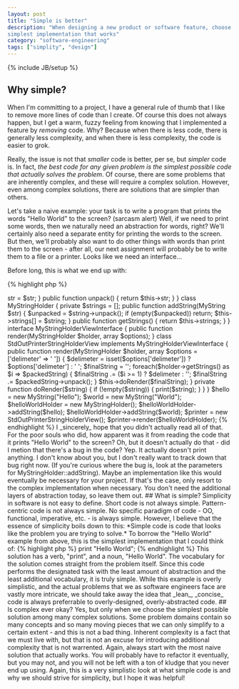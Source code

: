 ```yaml
---
layout: post
title: "Simple is better"
description: "When designing a new product or software feature, choose the
simplest implementation that works"
category: "software-engineering"
tags: ["simplity", "design"]
---
```

{% include JB/setup %}

## Why simple?

When I'm committing to a project, I have a general rule of thumb that I like to
remove more lines of code than I create. Of course this does not always happen,
but I get a warm, fuzzy feeling from knowing that I implemented a feature by
_removing_ code. Why? Because when there is less code, there is generally less
complexity, and when there is less complexity, the code is easier to grok.

Really, the issue is not that _smaller_ code is better, per se, but _simpler_
code is. In fact, *the best code for any given problem is the simplest possible
code that actually solves the problem*. Of course, there are some problems that
are inherently complex, and these will require a complex solution. However,
even among complex solutions, there are solutions that are simpler than others.

Let's take a naive example: your task is to write a program that prints the
words "Hello World" to the screen? (sarcasm alert)  Well, if we need to print
some words, then we naturally need an abstraction for words, right? We'll
certainly also need a separate entity for printing the words to the screen.
But then, we'll probably also want to do other things with words than print
them to the screen - after all, our next assignment will probably be to write
them to a file or a printer. Looks like we need an interface...

Before long, this is what we end up with:

{% highlight php %}
<?php
class MyString
{
   private $str;

   public function __construct($str)
   {
      $this->str = $str;
   }

   public function unpack()
   {
      return $this->str;
   }
}

class MyStringHolder
{
   private $strings = [];

   public function addString(MyString $str)
   {
      $unpacked = $string->unpack();
      if (empty($unpacked)) return;
      $this->strings[] = $string;
   }

   public function getStrings()
   {
      return $this->strings;
   }
}

interface MyStringHolderViewInterface
{
   public function render(MyStringHolder $holder, array $options);
}

class StdOutPrinterStringHolderView implements MyStringHolderViewInterface
{
   public function render(MyStringHolder $holder,
                          array $options = ['delimeter' => ' '])
   {
      $delimeter = isset($options['delimeter']) ? $options['delimeter'] : ' ';
      $finalString = '';
      foreach($holder->getStrings() as $i => $packedString) {
         $finalString .= ($i >= 1) ? $delimeter : '';
         $finalString .= $packedString->unpack();
      }

      $this->doRender($finalString);
   }

   private function doRender($string)
   {
      if (!empty($string)) {
         print($string);
      }
   }
}

$hello = new MyString("Hello");
$world = new MyString("World");
$helloWorldHolder = new MyStringHolder();
$helloWorldHolder->addString($hello);
$helloWorldHolder->addString($world);
$printer = new StdOutPrinterStringHolderView();
$printer->render($helloWorldHolder);
{% endhighlight %}

I _sincerely_ hope that you didn't actually read all of that. For the poor
souls who did, how apparent was it from reading the code that it prints
"Hello World" to the screen?

Oh, but it doesn't actually do that - did I metion that there's a bug in the
code? Yep. It actually doesn't print anything. I don't know about you, but I don't
really want to track down that bug right now. (If you're curious where the bug
is, look at the parameters for MyStringHolder::addString).

Maybe an implementation like this would eventually be necessary for your
project. If that's the case, only resort to the complex implementation when
necessary. You don't need the additional layers of abstraction today, so leave
them out.

## What is simple?

Simplicity in software is not easy to define. Short code is not always
simple. Pattern-centric code is not always simple. No specific paradigm of code
- OO, functional, imperative, etc. - is always simple. However, I believe that
the essence of simplicity boils down to this:

*Simple code is code that looks like the problem you are trying to solve.*

To borrow the "Hello World" example from above, this is the simplest
implementation that I could think of:
{% highlight php %}
print "Hello World";
{% endhighlight %}

This solution has a verb, "print", and a noun, "Hello World". The vocabulary
for the solution comes straight from the problem itself. Since this code
performs the designated task with the least amount of abstraction and the least
additional vocabulary, it is truly simple.

While this example is overly simplistic, and the actual problems that we as
software engineers face are vastly more intricate, we should take away the idea
that _lean_, _concise_ code is always preferrable to overly-designed,
overly-abstracted code.

## Is complex ever okay?

Yes, but only when we choose the simplest possible solution among many complex
solutions. Some problem domains contain so many concepts and so many moving
pieces that we can only simplify to a certain extent - and this is not a bad
thing. Inherent complexity is a fact that we must live with, but that is not an
excuse for introducing additional complexity that is not warrented. Again,
always start with the most naive solution that actually works. You will
probably have to refactor it eventually, but you may not, and you will not be
left with a ton of kludge that you never end up using.

Again, this is a very simplistic look at what simple code is and why we should
strive for simplicity, but I hope it was helpful!

